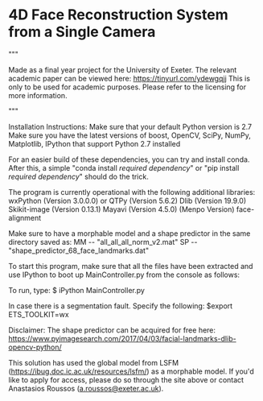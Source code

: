 # 4D Face Reconstruction System from a Single Camera
"""

Made as a final year project for the University of Exeter. The relevant academic paper can be viewed here: https://tinyurl.com/ydewgqjj
This is only to be used for academic purposes.
Please refer to the licensing for more information.

"""

Installation Instructions:
Make sure that your default Python version is 2.7
Make sure you have the latest versions of boost, OpenCV, SciPy, NumPy, Matplotlib, IPython that support Python 2.7 installed

For an easier build of these dependencies, you can try and install conda. After this, a simple "conda install *required dependency*" or "pip install *required dependency*" should do the trick.

The program is currently operational with the following additional libraries:
wxPython (Version 3.0.0.0)
or
QTPy (Version 5.6.2)
Dlib (Version 19.9.0)
Skikit-image (Version 0.13.1)
Mayavi (Version 4.5.0) (Menpo Version)
face-alignment

Make sure to have a morphable model and a shape predictor in the same directory saved as:
MM -- "all_all_all_norm_v2.mat"
SP -- "shape_predictor_68_face_landmarks.dat"

To start this program, make sure that all the files have been extracted and use IPython to boot up MainController.py from the console as follows:

To run, type:
$ iPython MainController.py

In case there is a segmentation fault. Specify the following: $export ETS_TOOLKIT=wx

Disclaimer:
The shape predictor can be acquired for free here:
https://www.pyimagesearch.com/2017/04/03/facial-landmarks-dlib-opencv-python/

This solution has used the global model from LSFM (https://ibug.doc.ic.ac.uk/resources/lsfm/) as a morphable model. If you'd like to apply for access, please do so through the site above or contact Anastasios Roussos (a.roussos@exeter.ac.uk).
